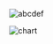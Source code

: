 ![abcdef](http://f.cl.ly/items/1t0D3F2E1O133G1R1c2o/invisibone_abcdef.png)

![chart](http://f.cl.ly/items/3E1l2G3d182U3V0Q2h44/invisibone_chart.png)
